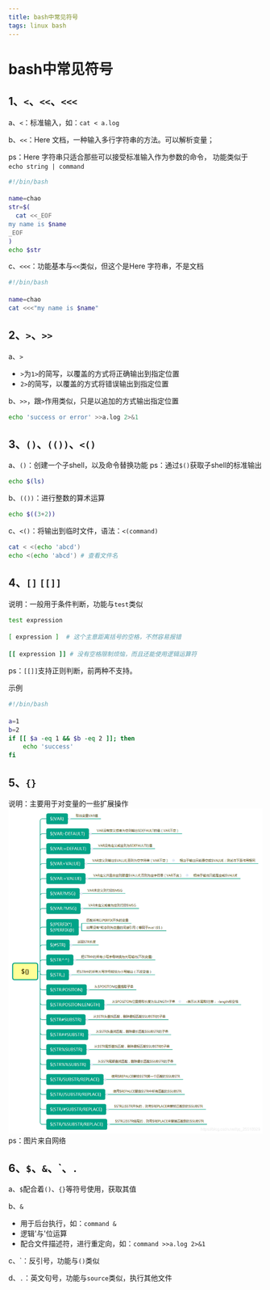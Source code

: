 ```yaml
---
title: bash中常见符号
tags: linux bash
---
```


# bash中常见符号

## 1、`<`、`<<`、`<<<`
a、`<`：标准输入，如：`cat < a.log`

b、`<<`：Here 文档，一种输入多行字符串的方法。可以解析变量；

ps：Here 字符串只适合那些可以接受标准输入作为参数的命令，
    功能类似于`echo string | command`

```bash
#!/bin/bash

name=chao
str=$(
  cat <<_EOF
my name is $name
_EOF
)
echo $str
```

c、`<<<`：功能基本与`<<`类似，但这个是Here 字符串，不是文档

```bash
#!/bin/bash

name=chao
cat <<<"my name is $name"
```

## 2、`>`、`>>`
a、`>`
+ `>`为`1>`的简写，以覆盖的方式将正确输出到指定位置
+ `2>`的简写，以覆盖的方式将错误输出到指定位置

b、`>>`，跟`>`作用类似，只是以追加的方式输出指定位置

```bash
echo 'success or error' >>a.log 2>&1
```

## 3、`()`、`(())`、`<()`

a、`()`：创建一个子shell，以及命令替换功能
ps：通过`$()`获取子shell的标准输出

```bash
echo $(ls)
```

b、`(())`：进行整数的算术运算

```bash
echo $((3+2))
```

c、`<()`：将输出到临时文件，语法：`<(command)`

```bash
cat < <(echo 'abcd')
echo <(echo 'abcd') # 查看文件名
```

## 4、`[]` `[[]]`
说明：一般用于条件判断，功能与`test`类似

```bash
test expression

[ expression ]  # 这个主意距离括号的空格，不然容易报错

[[ expression ]] # 没有空格限制烦恼，而且还能使用逻辑运算符
```
ps：`[[]]`支持正则判断，前两种不支持。

示例
```bash
#!/bin/bash

a=1
b=2
if [[ $a -eq 1 && $b -eq 2 ]]; then
    echo 'success'
fi
```

## 5、`{}`
说明：主要用于对变量的一些扩展操作
![](./assets/images/linux/img101.png)
ps：图片来自网络


## 6、`$`、`&`、\`、`.`

a、`$`配合着`()`、`{}`等符号使用，获取其值

b、`&`
+ 用于后台执行，如：`command &`
+ 逻辑'与'位运算
+ 配合文件描述符，进行重定向，如：`command >>a.log 2>&1`
    
c、\`：反引号，功能与`()`类似

d、`.`：英文句号，功能与`source`类似，执行其他文件

